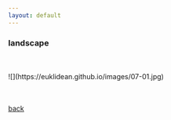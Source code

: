 ```yaml
---
layout: default
---
```


### landscape
<BR>
<BR>
![](https://euklidean.github.io/images/07-01.jpg)
<BR>
<BR>
<BR>

[back](./)
